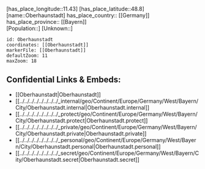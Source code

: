 ﻿---
location: [48.8,11.43] 
mapzoom: [7,12] 
mapmarker: city 
type: City
tags:
- geo/City


SpocWebEntityId: 33029
isDeleted: false
confidential: public

---
[has_place_longitude::11.43] 
[has_place_latitude::48.8] 
[name::Oberhaunstadt] 
has_place_country:: [[Germany]]  
has_place_province:: [[Bayern]]  
[Population::] 
[Unknown::] 


```leaflet
id: Oberhaunstadt
coordinates: [[Oberhaunstadt]] 
markerFile: [[Oberhaunstadt]] 
defaultZoom: 11 
maxZoom: 18
```


## Confidential Links & Embeds: 
- [[Oberhaunstadt|Oberhaunstadt]]  
- [[../../../../../../../../_internal/geo/Continent/Europe/Germany/West/Bayern/City/Oberhaunstadt.internal|Oberhaunstadt.internal]] 
- [[../../../../../../../../_protect/geo/Continent/Europe/Germany/West/Bayern/City/Oberhaunstadt.protect|Oberhaunstadt.protect]] 
- [[../../../../../../../../_private/geo/Continent/Europe/Germany/West/Bayern/City/Oberhaunstadt.private|Oberhaunstadt.private]] 
- [[../../../../../../../../_personal/geo/Continent/Europe/Germany/West/Bayern/City/Oberhaunstadt.personal|Oberhaunstadt.personal]] 
- [[../../../../../../../../_secret/geo/Continent/Europe/Germany/West/Bayern/City/Oberhaunstadt.secret|Oberhaunstadt.secret]] 
